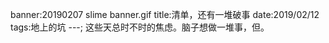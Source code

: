 banner:20190207 slime banner.gif
title:清单，还有一堆破事
date:2019/02/12
tags:地上的坑
---;
这些天总时不时的焦虑。脑子想做一堆事，但。